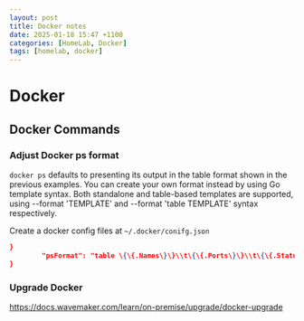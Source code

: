 ```yaml
---
layout: post
title: Docker notes
date: 2025-01-18 15:47 +1100
categories: [HomeLab, Docker]
tags: [homelab, docker]
---
```


# Docker 
## Docker Commands
### Adjust Docker ps format 
`docker ps` defaults to presenting its output in the table format shown in the previous examples. You can create your own format instead by using Go template syntax. Both standalone and table-based templates are supported, using --format 'TEMPLATE' and --format 'table TEMPLATE' syntax respectively.

Create a docker config files at `~/.docker/conifg.json`
```json
}
        "psFormat": "table \{\{.Names\}\}\\t\{\{.Ports\}\}\\t\{\{.Status\}\}\\t\{\{.ID\}\} "
}
``` 

### Upgrade Docker 
https://docs.wavemaker.com/learn/on-premise/upgrade/docker-upgrade